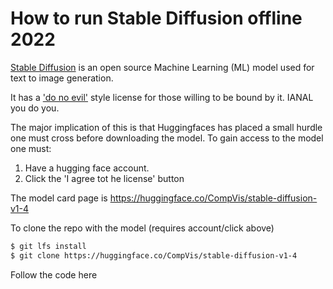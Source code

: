 # How to run Stable Diffusion offline 2022

[Stable Diffusion](https://stability.ai/blog/stable-diffusion-public-release) is an open source Machine Learning (ML) model used for text to image generation.

It has a ['do no evil'](https://huggingface.co/spaces/CompVis/stable-diffusion-license) style license for those willing to be bound by it. IANAL you do you.

The major implication of this is that Huggingfaces has placed a small hurdle one must cross before downloading the model. To gain access to the model one must:
1. Have a hugging face account.
2. Click the 'I agree tot he license' button

The model card page is https://huggingface.co/CompVis/stable-diffusion-v1-4

To clone the repo with the model (requires account/click above)

```sh
$ git lfs install
$ git clone https://huggingface.co/CompVis/stable-diffusion-v1-4
```

Follow the code here